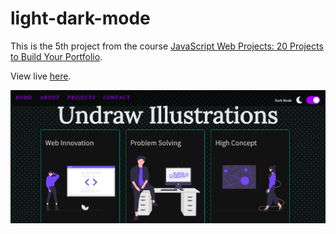 # light-dark-mode
This is the 5th project from the course [JavaScript Web Projects: 20 Projects to Build Your Portfolio](https://academy.zerotomastery.io/p/javascript-projects).

View live [here](https://minamikanesawa.github.io/light-dark-mode/).

![Quote Generator](light-dark-mode.png)
